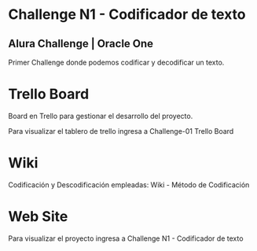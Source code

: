 # Challenge N1 - Codificador de texto
## Alura Challenge | Oracle One

Primer Challenge donde podemos codificar y decodificar un texto.

# Trello Board
Board en Trello para gestionar el desarrollo del proyecto.

Para visualizar el tablero de trello ingresa a Challenge-01 Trello Board

# Wiki

Codificación y Descodificación empleadas:
Wiki - Método de Codificación

# Web Site
Para visualizar el proyecto ingresa a Challenge N1 - Codificador de texto
